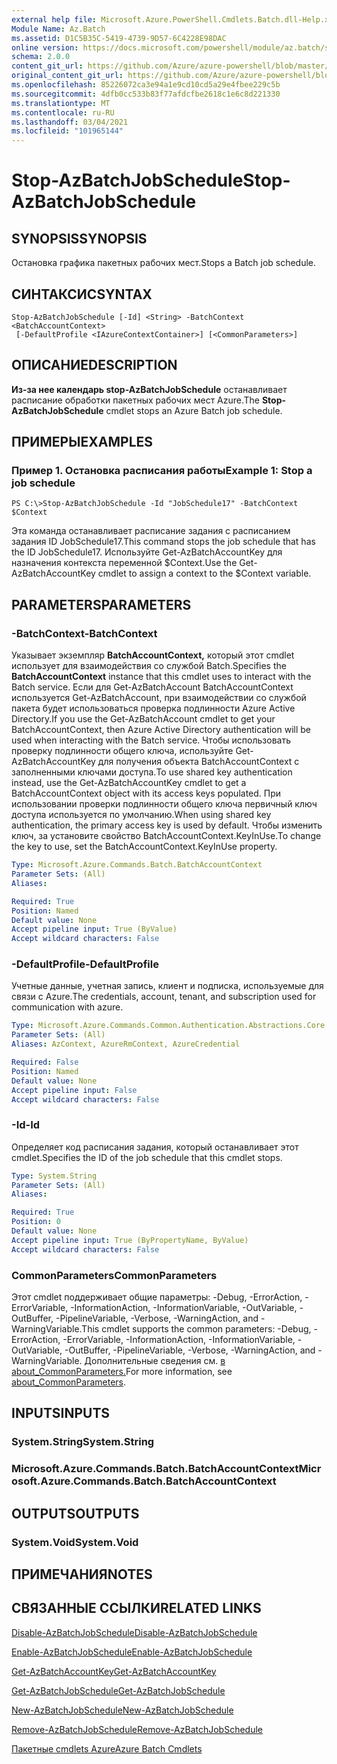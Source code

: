 ```yaml
---
external help file: Microsoft.Azure.PowerShell.Cmdlets.Batch.dll-Help.xml
Module Name: Az.Batch
ms.assetid: D1C5B35C-5419-4739-9D57-6C4228E98DAC
online version: https://docs.microsoft.com/powershell/module/az.batch/stop-azbatchjobschedule
schema: 2.0.0
content_git_url: https://github.com/Azure/azure-powershell/blob/master/src/Batch/Batch/help/Stop-AzBatchJobSchedule.md
original_content_git_url: https://github.com/Azure/azure-powershell/blob/master/src/Batch/Batch/help/Stop-AzBatchJobSchedule.md
ms.openlocfilehash: 85226072ca3e94a1e9cd10cd5a29e4fbee229c5b
ms.sourcegitcommit: 4dfb0cc533b83f77afdcfbe2618c1e6c8d221330
ms.translationtype: MT
ms.contentlocale: ru-RU
ms.lasthandoff: 03/04/2021
ms.locfileid: "101965144"
---
```

# <span data-ttu-id="c33c4-101">Stop-AzBatchJobSchedule</span><span class="sxs-lookup"><span data-stu-id="c33c4-101">Stop-AzBatchJobSchedule</span></span>

## <span data-ttu-id="c33c4-102">SYNOPSIS</span><span class="sxs-lookup"><span data-stu-id="c33c4-102">SYNOPSIS</span></span>
<span data-ttu-id="c33c4-103">Остановка графика пакетных рабочих мест.</span><span class="sxs-lookup"><span data-stu-id="c33c4-103">Stops a Batch job schedule.</span></span>

## <span data-ttu-id="c33c4-104">СИНТАКСИС</span><span class="sxs-lookup"><span data-stu-id="c33c4-104">SYNTAX</span></span>

```
Stop-AzBatchJobSchedule [-Id] <String> -BatchContext <BatchAccountContext>
 [-DefaultProfile <IAzureContextContainer>] [<CommonParameters>]
```

## <span data-ttu-id="c33c4-105">ОПИСАНИЕ</span><span class="sxs-lookup"><span data-stu-id="c33c4-105">DESCRIPTION</span></span>
<span data-ttu-id="c33c4-106">**Из-за нее календарь stop-AzBatchJobSchedule** останавливает расписание обработки пакетных рабочих мест Azure.</span><span class="sxs-lookup"><span data-stu-id="c33c4-106">The **Stop-AzBatchJobSchedule** cmdlet stops an Azure Batch job schedule.</span></span>

## <span data-ttu-id="c33c4-107">ПРИМЕРЫ</span><span class="sxs-lookup"><span data-stu-id="c33c4-107">EXAMPLES</span></span>

### <span data-ttu-id="c33c4-108">Пример 1. Остановка расписания работы</span><span class="sxs-lookup"><span data-stu-id="c33c4-108">Example 1: Stop a job schedule</span></span>
```
PS C:\>Stop-AzBatchJobSchedule -Id "JobSchedule17" -BatchContext $Context
```

<span data-ttu-id="c33c4-109">Эта команда останавливает расписание задания с расписанием задания ID JobSchedule17.</span><span class="sxs-lookup"><span data-stu-id="c33c4-109">This command stops the job schedule that has the ID JobSchedule17.</span></span>
<span data-ttu-id="c33c4-110">Используйте Get-AzBatchAccountKey для назначения контекста переменной $Context.</span><span class="sxs-lookup"><span data-stu-id="c33c4-110">Use the Get-AzBatchAccountKey cmdlet to assign a context to the $Context variable.</span></span>

## <span data-ttu-id="c33c4-111">PARAMETERS</span><span class="sxs-lookup"><span data-stu-id="c33c4-111">PARAMETERS</span></span>

### <span data-ttu-id="c33c4-112">-BatchContext</span><span class="sxs-lookup"><span data-stu-id="c33c4-112">-BatchContext</span></span>
<span data-ttu-id="c33c4-113">Указывает экземпляр **BatchAccountContext,** который этот cmdlet использует для взаимодействия со службой Batch.</span><span class="sxs-lookup"><span data-stu-id="c33c4-113">Specifies the **BatchAccountContext** instance that this cmdlet uses to interact with the Batch service.</span></span>
<span data-ttu-id="c33c4-114">Если для Get-AzBatchAccount BatchAccountContext используется Get-AzBatchAccount, при взаимодействии со службой пакета будет использоваться проверка подлинности Azure Active Directory.</span><span class="sxs-lookup"><span data-stu-id="c33c4-114">If you use the Get-AzBatchAccount cmdlet to get your BatchAccountContext, then Azure Active Directory authentication will be used when interacting with the Batch service.</span></span> <span data-ttu-id="c33c4-115">Чтобы использовать проверку подлинности общего ключа, используйте Get-AzBatchAccountKey для получения объекта BatchAccountContext с заполненными ключами доступа.</span><span class="sxs-lookup"><span data-stu-id="c33c4-115">To use shared key authentication instead, use the Get-AzBatchAccountKey cmdlet to get a BatchAccountContext object with its access keys populated.</span></span> <span data-ttu-id="c33c4-116">При использовании проверки подлинности общего ключа первичный ключ доступа используется по умолчанию.</span><span class="sxs-lookup"><span data-stu-id="c33c4-116">When using shared key authentication, the primary access key is used by default.</span></span> <span data-ttu-id="c33c4-117">Чтобы изменить ключ, за установите свойство BatchAccountContext.KeyInUse.</span><span class="sxs-lookup"><span data-stu-id="c33c4-117">To change the key to use, set the BatchAccountContext.KeyInUse property.</span></span>

```yaml
Type: Microsoft.Azure.Commands.Batch.BatchAccountContext
Parameter Sets: (All)
Aliases:

Required: True
Position: Named
Default value: None
Accept pipeline input: True (ByValue)
Accept wildcard characters: False
```

### <span data-ttu-id="c33c4-118">-DefaultProfile</span><span class="sxs-lookup"><span data-stu-id="c33c4-118">-DefaultProfile</span></span>
<span data-ttu-id="c33c4-119">Учетные данные, учетная запись, клиент и подписка, используемые для связи с Azure.</span><span class="sxs-lookup"><span data-stu-id="c33c4-119">The credentials, account, tenant, and subscription used for communication with azure.</span></span>

```yaml
Type: Microsoft.Azure.Commands.Common.Authentication.Abstractions.Core.IAzureContextContainer
Parameter Sets: (All)
Aliases: AzContext, AzureRmContext, AzureCredential

Required: False
Position: Named
Default value: None
Accept pipeline input: False
Accept wildcard characters: False
```

### <span data-ttu-id="c33c4-120">-Id</span><span class="sxs-lookup"><span data-stu-id="c33c4-120">-Id</span></span>
<span data-ttu-id="c33c4-121">Определяет код расписания задания, который останавливает этот cmdlet.</span><span class="sxs-lookup"><span data-stu-id="c33c4-121">Specifies the ID of the job schedule that this cmdlet stops.</span></span>

```yaml
Type: System.String
Parameter Sets: (All)
Aliases:

Required: True
Position: 0
Default value: None
Accept pipeline input: True (ByPropertyName, ByValue)
Accept wildcard characters: False
```

### <span data-ttu-id="c33c4-122">CommonParameters</span><span class="sxs-lookup"><span data-stu-id="c33c4-122">CommonParameters</span></span>
<span data-ttu-id="c33c4-123">Этот cmdlet поддерживает общие параметры: -Debug, -ErrorAction, -ErrorVariable, -InformationAction, -InformationVariable, -OutVariable, -OutBuffer, -PipelineVariable, -Verbose, -WarningAction, and -WarningVariable.</span><span class="sxs-lookup"><span data-stu-id="c33c4-123">This cmdlet supports the common parameters: -Debug, -ErrorAction, -ErrorVariable, -InformationAction, -InformationVariable, -OutVariable, -OutBuffer, -PipelineVariable, -Verbose, -WarningAction, and -WarningVariable.</span></span> <span data-ttu-id="c33c4-124">Дополнительные сведения см. [в about_CommonParameters.](http://go.microsoft.com/fwlink/?LinkID=113216)</span><span class="sxs-lookup"><span data-stu-id="c33c4-124">For more information, see [about_CommonParameters](http://go.microsoft.com/fwlink/?LinkID=113216).</span></span>

## <span data-ttu-id="c33c4-125">INPUTS</span><span class="sxs-lookup"><span data-stu-id="c33c4-125">INPUTS</span></span>

### <span data-ttu-id="c33c4-126">System.String</span><span class="sxs-lookup"><span data-stu-id="c33c4-126">System.String</span></span>

### <span data-ttu-id="c33c4-127">Microsoft.Azure.Commands.Batch.BatchAccountContext</span><span class="sxs-lookup"><span data-stu-id="c33c4-127">Microsoft.Azure.Commands.Batch.BatchAccountContext</span></span>

## <span data-ttu-id="c33c4-128">OUTPUTS</span><span class="sxs-lookup"><span data-stu-id="c33c4-128">OUTPUTS</span></span>

### <span data-ttu-id="c33c4-129">System.Void</span><span class="sxs-lookup"><span data-stu-id="c33c4-129">System.Void</span></span>

## <span data-ttu-id="c33c4-130">ПРИМЕЧАНИЯ</span><span class="sxs-lookup"><span data-stu-id="c33c4-130">NOTES</span></span>

## <span data-ttu-id="c33c4-131">СВЯЗАННЫЕ ССЫЛКИ</span><span class="sxs-lookup"><span data-stu-id="c33c4-131">RELATED LINKS</span></span>

[<span data-ttu-id="c33c4-132">Disable-AzBatchJobSchedule</span><span class="sxs-lookup"><span data-stu-id="c33c4-132">Disable-AzBatchJobSchedule</span></span>](./Disable-AzBatchJobSchedule.md)

[<span data-ttu-id="c33c4-133">Enable-AzBatchJobSchedule</span><span class="sxs-lookup"><span data-stu-id="c33c4-133">Enable-AzBatchJobSchedule</span></span>](./Enable-AzBatchJobSchedule.md)

[<span data-ttu-id="c33c4-134">Get-AzBatchAccountKey</span><span class="sxs-lookup"><span data-stu-id="c33c4-134">Get-AzBatchAccountKey</span></span>](./Get-AzBatchAccountKey.md)

[<span data-ttu-id="c33c4-135">Get-AzBatchJobSchedule</span><span class="sxs-lookup"><span data-stu-id="c33c4-135">Get-AzBatchJobSchedule</span></span>](./Get-AzBatchJobSchedule.md)

[<span data-ttu-id="c33c4-136">New-AzBatchJobSchedule</span><span class="sxs-lookup"><span data-stu-id="c33c4-136">New-AzBatchJobSchedule</span></span>](./New-AzBatchJobSchedule.md)

[<span data-ttu-id="c33c4-137">Remove-AzBatchJobSchedule</span><span class="sxs-lookup"><span data-stu-id="c33c4-137">Remove-AzBatchJobSchedule</span></span>](./Remove-AzBatchJobSchedule.md)

[<span data-ttu-id="c33c4-138">Пакетные cmdlets Azure</span><span class="sxs-lookup"><span data-stu-id="c33c4-138">Azure Batch Cmdlets</span></span>](/powershell/module/Az.Batch/)
